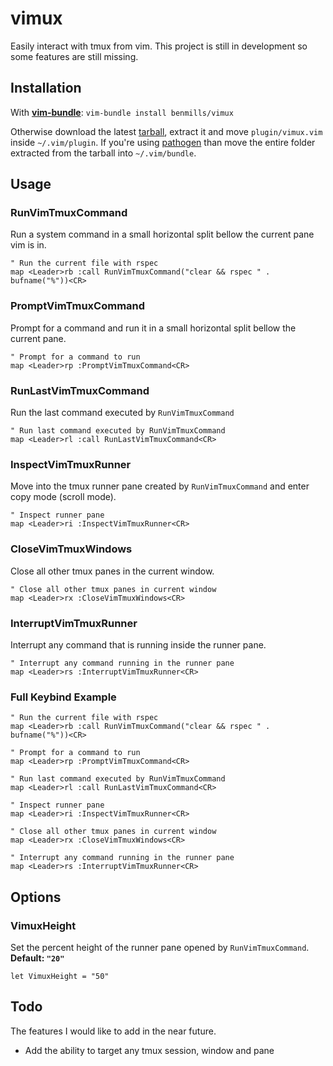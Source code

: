 # vimux

Easily interact with tmux from vim. This project is still in development so some features are still missing.

## Installation

With **[vim-bundle](https://github.com/benmills/vim-bundle)**: `vim-bundle install benmills/vimux`

Otherwise download the latest [tarball](https://github.com/benmills/vimux/tarball/master), extract it and move `plugin/vimux.vim` inside `~/.vim/plugin`. If you're using [pathogen](https://github.com/tpope/vim-pathogen) than move the entire folder extracted from the tarball into `~/.vim/bundle`.

## Usage

### RunVimTmuxCommand
Run a system command in a small horizontal split bellow the current pane vim is in.

```viml
" Run the current file with rspec
map <Leader>rb :call RunVimTmuxCommand("clear && rspec " . bufname("%"))<CR>
```

### PromptVimTmuxCommand
Prompt for a command and run it in a small horizontal split bellow the current pane.

```viml
" Prompt for a command to run
map <Leader>rp :PromptVimTmuxCommand<CR>
```

### RunLastVimTmuxCommand
Run the last command executed by `RunVimTmuxCommand`

```viml
" Run last command executed by RunVimTmuxCommand
map <Leader>rl :call RunLastVimTmuxCommand<CR>
```

### InspectVimTmuxRunner
Move into the tmux runner pane created by `RunVimTmuxCommand` and enter copy mode (scroll mode).

```viml
" Inspect runner pane
map <Leader>ri :InspectVimTmuxRunner<CR>
```

### CloseVimTmuxWindows
Close all other tmux panes in the current window.

```viml
" Close all other tmux panes in current window
map <Leader>rx :CloseVimTmuxWindows<CR>
```

### InterruptVimTmuxRunner
Interrupt any command that is running inside the runner pane.

```viml
" Interrupt any command running in the runner pane
map <Leader>rs :InterruptVimTmuxRunner<CR>
```

### Full Keybind Example

```viml
" Run the current file with rspec
map <Leader>rb :call RunVimTmuxCommand("clear && rspec " . bufname("%"))<CR>

" Prompt for a command to run
map <Leader>rp :PromptVimTmuxCommand<CR>

" Run last command executed by RunVimTmuxCommand
map <Leader>rl :call RunLastVimTmuxCommand<CR>

" Inspect runner pane
map <Leader>ri :InspectVimTmuxRunner<CR>

" Close all other tmux panes in current window
map <Leader>rx :CloseVimTmuxWindows<CR>

" Interrupt any command running in the runner pane
map <Leader>rs :InterruptVimTmuxRunner<CR>
```

## Options

### VimuxHeight
Set the percent height of the runner pane opened by `RunVimTmuxCommand`.
**Default: `"20"`**

```viml
let VimuxHeight = "50"
```

## Todo

The features I would like to add in the near future.

* Add the ability to target any tmux session, window and pane
